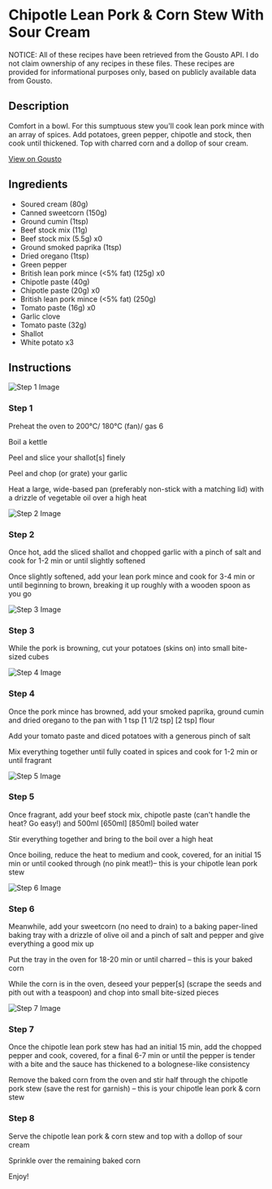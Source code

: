 # Chipotle Lean Pork & Corn Stew With Sour Cream

NOTICE: All of these recipes have been retrieved from the Gousto API. I do not claim ownership of any recipes in these files. These recipes are provided for informational purposes only, based on publicly available data from Gousto.

## Description

Comfort in a bowl. For this sumptuous stew you'll cook lean pork mince with an array of spices. Add potatoes, green pepper, chipotle and stock, then cook until thickened. Top with charred corn and a dollop of sour cream.

[View on Gousto](https://www.gousto.co.uk/recipes/cookbook/chipotle-lean-pork-corn-stew-with-sour-cream)

## Ingredients

- Soured cream (80g)
- Canned sweetcorn (150g)
- Ground cumin (1tsp)
- Beef stock mix (11g)
- Beef stock mix (5.5g) x0
- Ground smoked paprika (1tsp)
- Dried oregano (1tsp)
- Green pepper
- British lean pork mince (<5% fat) (125g) x0
- Chipotle paste (40g)
- Chipotle paste (20g) x0
- British lean pork mince (<5% fat) (250g)
- Tomato paste (16g) x0
- Garlic clove
- Tomato paste (32g)
- Shallot
- White potato x3

## Instructions

![Step 1 Image](https://production-media.gousto.co.uk/cms/recipe-step-image/Step-1-1729666790597-x200.jpg)

### Step 1

Preheat the oven to 200°C/ 180°C (fan)/ gas 6

Boil a kettle

Peel and slice your shallot[s]<span class="text-danger"> </span>finely

Peel and chop (or grate) your garlic

Heat a large, wide-based pan (preferably non-stick with a matching lid) with a drizzle of vegetable oil over a high heat

![Step 2 Image](https://production-media.gousto.co.uk/cms/recipe-step-image/Step-2-1729666793772-x200.jpg)

### Step 2

Once hot, add the sliced shallot and chopped garlic with a pinch of salt and cook for 1-2 min or until slightly softened

Once slightly softened, add your lean pork mince and cook for 3-4 min or until beginning to brown, breaking it up roughly with a wooden spoon as you go

![Step 3 Image](https://production-media.gousto.co.uk/cms/recipe-step-image/Step-3-1729666797123-x200.jpg)

### Step 3

While the pork is browning, cut your potatoes (skins on) into small bite-sized cubes

![Step 4 Image](https://production-media.gousto.co.uk/cms/recipe-step-image/Step-4-1729666800120-x200.jpg)

### Step 4

Once the pork mince has browned, add your smoked paprika, ground cumin and dried oregano to the pan with 1 tsp <span class="text-purple">[1 1/2 tsp]<span class="text-danger"> </span>[2 tsp]</span> flour

Add your tomato paste and diced potatoes with a generous pinch of salt

Mix everything together until fully coated in spices and cook for 1-2 min or until fragrant

![Step 5 Image](https://production-media.gousto.co.uk/cms/recipe-step-image/Step-5-1729666803463-x200.jpg)

### Step 5

Once fragrant, add your beef stock mix, chipotle paste (can't handle the heat? Go easy!) and 500ml <span class="text-purple">[650ml]</span> <span class="text-danger">[850ml]</span> boiled water

Stir everything together and bring to the boil over a high heat

Once boiling, reduce the heat to medium and cook, covered, for an initial 15 min or until cooked through (no pink meat!)– this is your chipotle lean pork stew

![Step 6 Image](https://production-media.gousto.co.uk/cms/recipe-step-image/Step-6-1729666808097-x200.jpg)

### Step 6

Meanwhile, add your sweetcorn (no need to drain) to a baking paper-lined baking tray with a drizzle of olive oil and a pinch of salt and pepper and give everything a good mix up

Put the tray in the oven for 18-20 min or until charred – this is your baked corn

While the corn is in the oven, deseed your pepper[s] (scrape the seeds and pith out with a teaspoon) and chop into small bite-sized pieces

![Step 7 Image](https://production-media.gousto.co.uk/cms/recipe-step-image/Step-7-1729666811451-x200.jpg)

### Step 7

Once the chipotle lean pork stew has had an initial 15 min, add the chopped pepper and cook, covered, for a final 6-7 min or until the pepper is tender with a bite and the sauce has thickened to a bolognese-like consistency

Remove the baked corn from the oven and stir half through the chipotle pork stew (save the rest for garnish) – this is your chipotle lean pork & corn stew

### Step 8

Serve the chipotle lean pork & corn stew and top with a dollop of sour cream

Sprinkle over the remaining baked corn

Enjoy!

